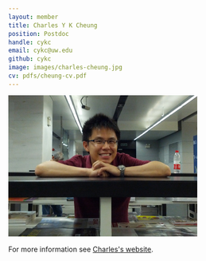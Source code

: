 ```yaml
---
layout: member
title: Charles Y K Cheung
position: Postdoc
handle: cykc
email: cykc@uw.edu
github: cykc
image: images/charles-cheung.jpg
cv: pdfs/cheung-cv.pdf
---
```


![](images/charles-cheung-full.jpg)

For more information see [Charles's website](http://charlescheung-statgen.com/).